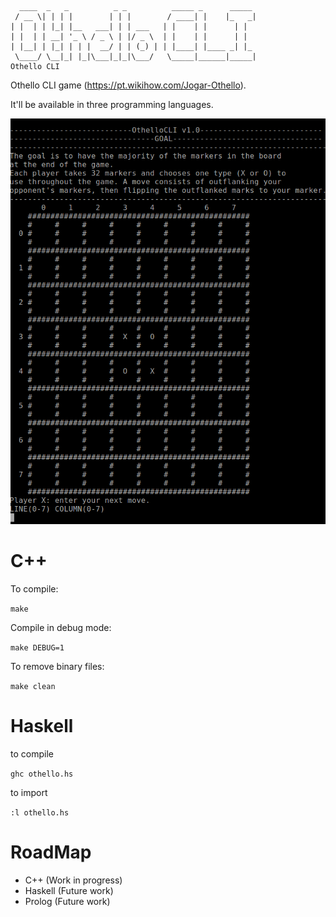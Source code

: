       ____  _   _          _ _          _____ _      _____
     / __ \| | | |        | | |        / ____| |    |_   _|
    | |  | | |_| |__   ___| | | ___   | |    | |      | |  
    | |  | | __| '_ \ / _ \ | |/ _ \  | |    | |      | |  
    | |__| | |_| | | |  __/ | | (_) | | |____| |____ _| |_
     \____/ \__|_| |_|\___|_|_|\___/   \_____|______|_____|   
    Othello CLI                                          


Othello CLI game (https://pt.wikihow.com/Jogar-Othello).

It'll be available in three programming languages.

<img src="https://github.com/SilvaMatteus/OthelloCLI/blob/master/img/screen.png" alt="Game screen. v1.0. C++.">

# C++

To compile:

`make`

Compile in debug mode:

`make DEBUG=1`

To remove binary files:


`make clean`

# Haskell

to compile

`ghc othello.hs`

to import

`:l othello.hs`

# RoadMap

- C++ (Work in progress)
- Haskell (Future work)
- Prolog (Future work)
